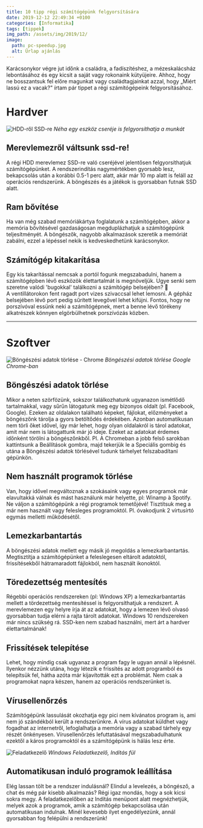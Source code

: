 ```yaml
---
title: 10 tipp régi számítógépünk felgyorsítására
date: 2019-12-12 22:49:34 +0100
categories: [Informatika]
tags: [tippek]
img_path: /assets/img/2019/12/
image:
  path: pc-speedup.jpg
  alt: Űrlap ajánlás
---
```


Karácsonykor végre jut időnk a családra, a fadíszítéshez, a mézeskalácsház lebontásához és egy kicsit a saját vagy rokonaink kütyüjeire. Ahhoz, hogy ne bosszantsuk fel előre magunkat vagy családtagjainkat azzal, hogy „Miért lassú ez a vacak?" írtam pár tippet a régi számítógépeink felgyorsításához.

# Hardver

![HDD-ről SSD-re](hddtossd.jpg)
_Néha egy eszköz cseréje is felgyorsíthatja a munkát_

## Merevlemezről váltsunk ssd-re!

A régi HDD merevlemez SSD-re való cseréjével jelentősen felgyorsíthatjuk számítógépünket. A rendszerindítás nagymértékben gyorsabb lesz, bekapcsolás után a korábbi 0.5-1 perc alatt, akár már 10 mp alatt is feláll az operációs rendszerünk. A böngészés és a játékok is gyorsabban futnak SSD alatt.

## Ram bővítése

Ha van még szabad memóriákártya foglalatunk a számítógépben, akkor a memória bővítésével gazdaságosan megduplázhatjuk a számítógépünk teljesítményét. A böngészők, nagyobb alkalmazások szeretik a memóriát zabálni, ezzel a lépéssel nekik is kedveskedhetünk karácsonykor.

## Számítógép kitakarítása

Egy kis takarítással nemcsak a portól fogunk megszabadulni, hanem a számítógépben lévő eszközök élettartalmát is megnöveljük. Ugye senki sem szeretne valódi 'bugokkal' találkozni a számítógép belsejében? 🙂\
A ventillátorokon fent ragadt port vizes szivaccsal lehet lemosni. A gépház belsejében lévő port pedig sűrített levegővel lehet kifújni. Fontos, hogy ne porszívóval essünk neki a számítógépnek, mert a benne lévő törékeny alkatrészek könnyen elgörbülhetnek porszívózás közben.

* * * * *

# Szoftver

![Böngészési adatok törlése - Chrome](chromeclean.png)
_Böngészési adatok törlése Google Chrome-ban_

## Böngészési adatok törlése

Mikor a neten szörfözünk, sokszor találkozhatunk ugyanazon ismétlődő tartalmakkal, vagy sűrűn látogatunk meg egy bizonyos oldalt (pl. Facebook, Google). Ezeken az oldalakon található képeket, fájlokat, előzményeket a böngészőnk tárolja a gyors betöltődés érdekében. Azonban automatikusan nem törli őket idővel, így már lehet, hogy olyan oldalakról is tárol adatokat, amit már nem is látogattunk már jó ideje. Ezeket az adatokat érdemes időnként törölni a böngészőnkből. Pl. A Chromeban a jobb felső sarokban kattintsunk a Beállítások gombra, majd tekerjük le a Speciális gombig és utána a Böngészési adatok törlésével tudunk tárhelyet felszabadítani gépünkön.

## Nem használt programok törlése

Van, hogy idővel megváltoznak a szokásaink vagy egyes programok már elavultakká válnak és mást használunk már helyette, pl: Winamp à Spotify. Ne váljon a számítógépünk a régi programok temetőjévé! Tisztítsuk meg a már nem használt vagy felesleges programoktól. Pl. óvakodjunk 2 vírtusírtó egymás melletti működésétől.

## Lemezkarbantartás

A böngészési adatok mellett egy másik jó megoldás a lemezkarbantartás. Megtisztítja a számítógépünket a feleslegesen eltárolt adatoktól, frissítésekből hátramaradott fájlokból, nem használt ikonoktól.

## Töredezettség mentesítés

Régebbi operációs rendszereken (pl: Windows XP) a lemezkarbantartás mellett a tördezettség mentesítéssel is felgyorsíthatjuk a rendszert. A merevlemezen egy helyre írja át az adatokat, hogy a lemezen lévő olvasó gyorsabban tudja elérni a rajta tárolt adatokat. Windows 10 rendszereken már nincs szükség rá. SSD-ken nem szabad használni, mert árt a hardver élettartalmának!

## Frissítések telepítése

Lehet, hogy mindig csak ugyanaz a program fagy le ugyan annál a lépésnél. Ilyenkor nézzünk utána, hogy létezik e frissítés az adott programból és telepítsük fel, hátha azóta már kijavították ezt a problémát. Nem csak a programokat napra készen, hanem az operációs rendszerünket is.

## Vírusellenőrzés

Számítógépünk lassulását okozhatja egy pici nem kívánatos program is, ami nem jó szándékból került a rendszerünkre. A vírus adatokat küldhet vagy fogadhat az internetről, lefoglalhatja a memória vagy a szabad tárhely egy részét önkényesen. Vírusellenőrzés lefuttatásával megszabadulhatunk ezektől a káros programoktól és a számítógépünk is hálás lesz érte.

![Feladatkezelő](autostart.png)
_Windows Feladatkezelő, Indítás fül_

## Automatikusan induló programok leállítása

Elég lassan tölt be a rendszer indulásnál? Elindul a levelezés, a böngésző, a chat és még pár kisebb alkalmazás? Régi igaz mondás, hogy a sok kicsi sokra megy. A feladatkezelőben az Indítás menüpont alatt megnézhetjük, melyek azok a programok, amik a számítógép bekapcsolása után automatikusan indulnak. Minél kevesebb ilyet engedélyezünk, annál gyorsabban fog felépülni a rendszerünk!